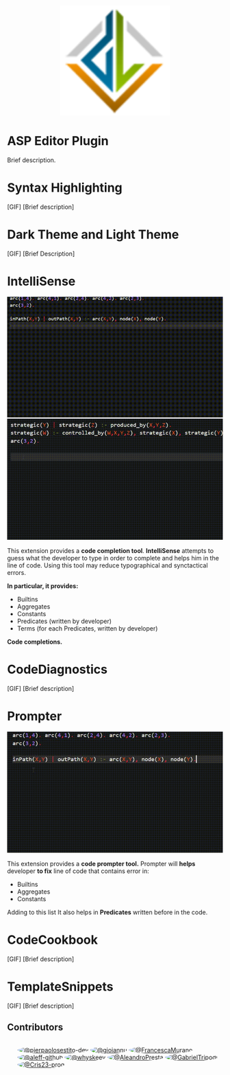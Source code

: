 <div align="center">
	<img src="/images/icon.png">
</div>

# ASP Editor Plugin

Brief description.
# Syntax Highlighting
[GIF]
[Brief description]

# Dark Theme and Light Theme
[GIF]
[Brief Description]

# IntelliSense

<div align="center">
	<img src="/images/intellisense1.gif">
	<img src="/images/intellisense2.gif">
</div>

<p>This extension provides a <b>code completion tool</b>.
<b>IntelliSense</b> attempts to guess what the developer to type in order to complete and helps him in the line of code.
Using this tool may reduce typographical and synctactical errors.</p>

<p><b>In particular, it provides:</b></p>
	<ul>
		<li>Builtins</li>
		<li>Aggregates</li>
		<li>Constants</li>
		<li>Predicates (written by developer)</li>
		<li>Terms (for each Predicates, written by developer)</li>
	</ul>

<p><b>Code completions.</b></p>

# CodeDiagnostics

[GIF]
[Brief description]

# Prompter

<div align="center">
	<img src="/images/prompter.gif">
</div>

<p>This extension provides a <b>code prompter tool.</b>
Prompter will <b>helps</b> developer <b>to fix</b> line of code that contains </b>error</b> in:
<ul>
	<li>Builtins</li>
	<li>Aggregates</li>
	<li>Constants</li>
</ul>
Adding to this list It also helps in <b>Predicates</b> written before in the code.</p>

# CodeCookbook

[GIF]
[Brief description]

# TemplateSnippets

[GIF]
[Brief description]


## Contributors

<ul style="display: inline-block;">

<li style="display: inline-block;" class="mb-2 mr-2">
      <a href="https://github.com/pierpaolosestito-dev" class="" data-hovercard-type="user" data-hovercard-url="/users/pierpaolosestito-dev/hovercard" data-octo-click="hovercard-link-click" data-octo-dimensions="link_type:self">
        <img src="https://avatars.githubusercontent.com/u/112246529?s=64&amp;v=4" alt="@pierpaolosestito-dev" style="border-radius:50%" size="32" height="32" width="32" data-view-component="true" class="avatar circle">
      </a>
    </li>

<li style="display: inline-block;" class="mb-2 mr-2">
      <a href="https://github.com/gioiannu" class="" data-hovercard-type="user" data-hovercard-url="/users/gioiannu/hovercard" data-octo-click="hovercard-link-click" data-octo-dimensions="link_type:self">
        <img src="https://avatars.githubusercontent.com/u/43842097?s=64&amp;v=4" alt="@gioiannu" style="border-radius:50%" size="32" height="32" width="32" data-view-component="true" class="avatar circle">
      </a>
    </li>

<li style="display: inline-block;" class="mb-2 mr-2">
      <a href="https://github.com/FrancescaMurano" class="" data-hovercard-type="user" data-hovercard-url="/users/FrancescaMurano/hovercard" data-octo-click="hovercard-link-click" data-octo-dimensions="link_type:self">
        <img src="https://avatars.githubusercontent.com/u/72566115?s=64&amp;v=4" alt="@FrancescaMurano" style="border-radius:50%" size="32" height="32" width="32" data-view-component="true" class="avatar circle">
      </a>
    </li>

<li style="display: inline-block;" class="mb-2 mr-2">
      <a href="https://github.com/aleff-github" class="" data-hovercard-type="user" data-hovercard-url="/users/aleff-github/hovercard" data-octo-click="hovercard-link-click" data-octo-dimensions="link_type:self">
        <img src="https://avatars.githubusercontent.com/u/58374531?s=64&amp;v=4" alt="@aleff-github" style="border-radius:50%" size="32" height="32" width="32" data-view-component="true" class="avatar circle">
      </a>
    </li>

<li style="display: inline-block;" class="mb-2 mr-2">
      <a href="https://github.com/whyskeey" class="" data-hovercard-type="user" data-hovercard-url="/users/whyskeey/hovercard" data-octo-click="hovercard-link-click" data-octo-dimensions="link_type:self">
        <img src="https://avatars.githubusercontent.com/u/73330893?v=4" alt="@whyskeey" style="border-radius:50%" size="32" height="32" width="32" data-view-component="true" class="avatar circle">
      </a>
    </li>

<li style="display: inline-block;" class="mb-2 mr-2">
      <a href="https://github.com/AleandroPresta" class="" data-hovercard-type="user" data-hovercard-url="/users/AleandroPresta/hovercard" data-octo-click="hovercard-link-click" data-octo-dimensions="link_type:self">
        <img src="https://avatars.githubusercontent.com/u/37838171?s=64&amp;v=4" alt="@AleandroPresta" style="border-radius:50%" size="32" height="32" width="32" data-view-component="true" class="avatar circle">
      </a>
    </li>

<li style="display: inline-block;" class="mb-2 mr-2">
      <a href="https://github.com/GabrielTripodi" class="" data-hovercard-type="user" data-hovercard-url="/users/GabrielTripodi/hovercard" data-octo-click="hovercard-link-click" data-octo-dimensions="link_type:self">
        <img src="https://avatars.githubusercontent.com/u/73585557?s=64&amp;v=4" alt="@GabrielTripodi" style="border-radius:50%" size="32" height="32" width="32" data-view-component="true" class="avatar circle">
      </a>
    </li>

<li style="display: inline-block;" class="mb-2 mr-2">
      <a href="https://github.com/Cris23-prog" class="" data-hovercard-type="user" data-hovercard-url="/users/Cris23-prog/hovercard" data-octo-click="hovercard-link-click" data-octo-dimensions="link_type:self">
        <img src="https://avatars.githubusercontent.com/u/73585475?v=4" alt="@Cris23-prog" style="border-radius:50%" size="32" height="32" width="32" data-view-component="true" class="avatar circle">
      </a>
    </li>

</ul>